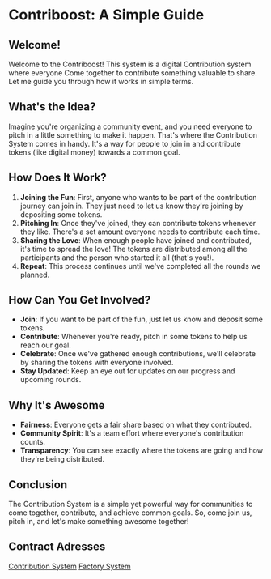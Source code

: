 # Contriboost: A Simple Guide

## Welcome!
Welcome to the Contriboost! This system is a digital Contribution system where everyone Come together to contribute something valuable to share. Let me guide you through how it works in simple terms.

## What's the Idea?
Imagine you're organizing a community event, and you need everyone to pitch in a little something to make it happen. That's where the Contribution System comes in handy. It's a way for people to join in and contribute tokens (like digital money) towards a common goal.

## How Does It Work?
1. **Joining the Fun**: First, anyone who wants to be part of the contribution journey can join in. They just need to let us know they're joining by depositing some tokens.
2. **Pitching In**: Once they've joined, they can contribute tokens whenever they like. There's a set amount everyone needs to contribute each time.
3. **Sharing the Love**: When enough people have joined and contributed, it's time to spread the love! The tokens are distributed among all the participants and the person who started it all (that's you!).
4. **Repeat**: This process continues until we've completed all the rounds we planned.

## How Can You Get Involved?
- **Join**: If you want to be part of the fun, just let us know and deposit some tokens.
- **Contribute**: Whenever you're ready, pitch in some tokens to help us reach our goal.
- **Celebrate**: Once we've gathered enough contributions, we'll celebrate by sharing the tokens with everyone involved.
- **Stay Updated**: Keep an eye out for updates on our progress and upcoming rounds.

## Why It's Awesome
- **Fairness**: Everyone gets a fair share based on what they contributed.
- **Community Spirit**: It's a team effort where everyone's contribution counts.
- **Transparency**: You can see exactly where the tokens are going and how they're being distributed.

## Conclusion
The Contribution System is a simple yet powerful way for communities to come together, contribute, and achieve common goals. So, come join us, pitch in, and let's make something awesome together!

## Contract Adresses
[Contribution System](https://sepolia.scrollscan.com/address/0x7370f36b7ef398b9c5e840c768fa1794ea7cbc37)
[Factory System](https://sepolia.scrollscan.com/address/0x7d1c7778facdf9b43cbbb34a862f1a99961f3c06)
